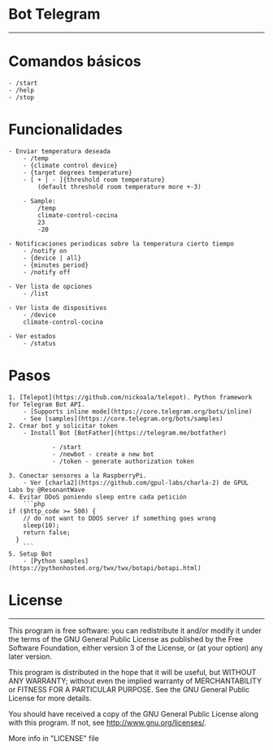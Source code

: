 # Bot Telegram
--------------

# Comandos básicos
    - /start
    - /help
    - /stop

# Funcionalidades
    - Enviar temperatura deseada
        - /temp
        - {climate control device}
        - {target degrees temperature}
        - [ + | - ]{threshold room temperature}
            (default threshold room temperature more +-3)

        - Sample:
            /temp
            climate-control-cocina
            23
            -20

    - Notificaciones periodicas sobre la temperatura cierto tiempo
        - /notify on
        - {device | all}
        - {minutes period}
        - /notify off

    - Ver lista de opciones
        - /list

    - Ver lista de dispositivos
        - /device
        climate-control-cocina

    - Ver estados
        - /status

# Pasos
    1. [Telepot](https://github.com/nickoala/telepot). Python framework for Telegram Bot API.
        - [Supports inline mode](https://core.telegram.org/bots/inline)
        - See [samples](https://core.telegram.org/bots/samples)
    2. Crear bot y solicitar token
        - Install Bot [BotFather](https://telegram.me/botfather)
```telegram
            - /start
            - /newbot - create a new bot
            - /token - generate authorization token
```
    3. Conectar sensores a la RaspberryPi.
        - Ver [charla2](https://github.com/gpul-labs/charla-2) de GPUL Labs by @ResonantWave
    4. Evitar DDoS poniendo sleep entre cada petición
        ```php
    if ($http_code >= 500) {
        // do not want to DDOS server if something goes wrong
        sleep(10);
        return false;
      }
        ```  
    5. Setup Bot
        - [Python samples](https://pythonhosted.org/twx/twx/botapi/botapi.html)

# License
---------
This program is free software: you can redistribute it and/or modify it under the terms of the GNU General Public License as published by the Free Software Foundation, either version 3 of the License, or (at your option) any later version.

This program is distributed in the hope that it will be useful, but WITHOUT ANY WARRANTY; without even the implied warranty of MERCHANTABILITY or FITNESS FOR A PARTICULAR PURPOSE. See the GNU General Public License for more details.

You should have received a copy of the GNU General Public License along with this program. If not, see http://www.gnu.org/licenses/.

More info in "LICENSE" file
